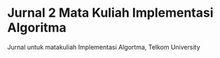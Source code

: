 # Jurnal 2 Mata Kuliah Implementasi Algoritma

Jurnal untuk matakuliah Implementasi Algortma, Telkom University